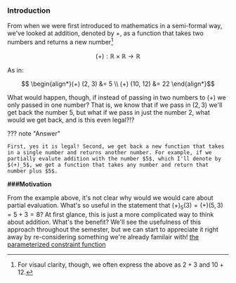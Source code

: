### **Introduction**

From when we were first introduced to mathematics in a semi-formal way, we've looked at addition, denoted by $+$, as a function that takes two numbers and returns a new number[^1]

$$(+) : \mathbb{R} \times \mathbb{R} \to \mathbb{R}$$

As in:

$$ \begin{align*}(+) (2, 3) &= 5 \\ 
(+) (10, 12) &= 22 \end{align*}$$

What would happen, though, if instead of passing in two numbers to $(+)$ we only passed in one number? That is, we know that if we pass in $(2,3)$ we'll get back the number $5$, but what if we pass in just the number $2$, what would we get back, and is this even legal?!?

??? note "Answer"

    First, yes it is legal! Second, we get back a new function that takes in a single number and returns another number. For example, if we partially evalute addition with the number $5$, which I'll denote by $(+)_5$, we get a function that takes any number and return that number plus $5$. 

**###Motivation**

From the example above, it's not clear why would we would care about partial evaluation. What's so useful in the statement that $(+)_5(3) = (+)(5,3) = 5+3 = 8$? At first glance, this is just a more complicated way to think about addition. What's the benefit? We'll see the usefulness of this approach throughout the semester, but we can start to appreciate it right away by re-considering something we're already familair with! [the parameterized constraint function](./../chapters/constraints/constraints_overview.md)

[^1]: For visaul clarity, though, we often express the above as $2 + 3$ and $10 + 12$. 